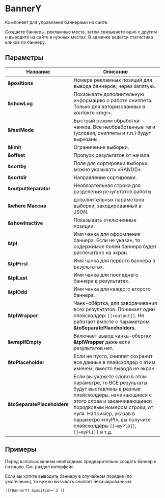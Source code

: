 # BannerY

Компонент для управления баннерами на сайте.

Создаете баннеры, рекламные места, затем связываете одно с другим и выводите на сайте в нужных местах. В админке ведётся статистика кликов по баннеру.

## Параметры

| Название                    | Описание                                                                                                                                                                                                                                                                           |
|-----------------------------|------------------------------------------------------------------------------------------------------------------------------------------------------------------------------------------------------------------------------------------------------------------------------------|
| **&positions**              | Номера рекламных позиций для вывода баннеров, через запятую.                                                                                                                                                                                                                       |
| **&showLog**                | Показывать дополнительную информацию о работе сниппета. Только для авторизованных в контекте «mgr».                                                                                                                                                                                |
| **&fastMode**               | Быстрый режим обработки чанков. Все необработанные теги (условия, сниппеты и т.п.) будут вырезаны.                                                                                                                                                                                 |
| **&limit**                  | Ограничение выборки.                                                                                                                                                                                                                                                               |
| **&offset**                 | Пропуск результатов от начала.                                                                                                                                                                                                                                                     |
| **&sortby**                 | Поле для сортировки выборки, можно указывать «RAND()».                                                                                                                                                                                                                             |
| **&sortdir**                | Направление сортировки.                                                                                                                                                                                                                                                            |
| **&outputSeparator**        | Необязательная строка для разделения результатов работы.                                                                                                                                                                                                                           |
| **&where Массив**           | дополнительных параметров выборки, закодированный в JSON.                                                                                                                                                                                                                          |
| **&showInactive**           | Показывать отключенные позиции.                                                                                                                                                                                                                                                    |
| **&tpl**                    | Имя чанка для оформления баннера. Если не указан, то содержимое полей баннера будет распечатано на экран.                                                                                                                                                                          |
| **&tplFirst**               | Имя чанка для первого баннера в результатах.                                                                                                                                                                                                                                       |
| **&tplLast**                | Имя чанка для последнего баннера в результатах.                                                                                                                                                                                                                                    |
| **&tplOdd**                 | Имя чанка для каждого второго баннера.                                                                                                                                                                                                                                             |
| **&tplWrapper**             | Чанк-обёртка, для заворачивания всех результатов. Понимает один плейсхолдер: `[[+output]]`. Не работает вместе с параметром **&toSeparatePlaceholders**.                                                                                                                           |
| **&wrapIfEmpty**            | Включает вывод чанка-обертки **&tplWrapper** даже если результатов нет.                                                                                                                                                                                                            |
| **&toPlaceholder**          | Если не пусто, сниппет сохранит все данные в плейсхолдер с этим именем, вместо вывода не экран.                                                                                                                                                                                    |
| **&toSeparatePlaceholders** | Если вы укажете слово в этом параметре, то ВСЕ результаты будут выставлены в разные плейсхолдеры, начинающиеся с этого слова и заканчивающиеся порядковым номером строки, от нуля. Например, указав в параметре «myPl», вы получите плейсхолдеры `[[+myPl0]]`, `[[+myPl1]]` и т.д. |

## Примеры

Перед использованием необходимо предварительно создать баннер и позицию. См. раздел интерфейс.

Если вы хотите выводить баннеру в случайном порядке (по умолчанию), то нужно вызывать сниппет некэшированным:

```modx
[[!BannerY? &position=`2`]]
```
